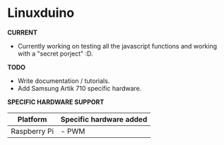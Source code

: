 # Linuxduino

__CURRENT__ 
* Currently working on testing all the javascript functions and working with a "secret porject" :D. 

__TODO__
* Write documentation / tutorials. 
* Add Samsung Artik 710 specific hardware. 

__SPECIFIC HARDWARE SUPPORT__

| Platform | Specific hardware added |
| ------ | ----------- |
| Raspberry Pi  | - PWM |



